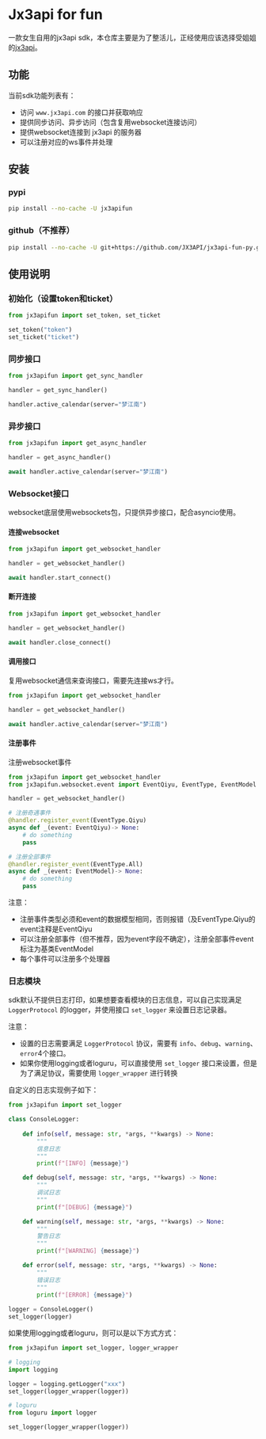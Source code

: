 # Jx3api for fun
一款女生自用的jx3api sdk，本仓库主要是为了整活儿，正经使用应该选择受姐姐的[jx3api](https://github.com/JX3API/jx3api-py)。

## 功能

当前sdk功能列表有：

- 访问 `www.jx3api.com` 的接口并获取响应
- 提供同步访问、异步访问（包含复用websocket连接访问）
- 提供websocket连接到 jx3api 的服务器
- 可以注册对应的ws事件并处理

## 安装

###  pypi

```bash
pip install --no-cache -U jx3apifun
```

### github（不推荐）

```bash
pip install --no-cache -U git+https://github.com/JX3API/jx3api-fun-py.git
```

## 使用说明

### 初始化（设置token和ticket）

```python
from jx3apifun import set_token, set_ticket

set_token("token")
set_ticket("ticket")
```

### 同步接口

```python
from jx3apifun import get_sync_handler

handler = get_sync_handler()

handler.active_calendar(server="梦江南")
```

### 异步接口

```python
from jx3apifun import get_async_handler

handler = get_async_handler()

await handler.active_calendar(server="梦江南")
```

### Websocket接口

websocket底层使用websockets包，只提供异步接口，配合asyncio使用。

#### 连接websocket

```python
from jx3apifun import get_websocket_handler

handler = get_websocket_handler()

await handler.start_connect()
```

#### 断开连接

```python
from jx3apifun import get_websocket_handler

handler = get_websocket_handler()

await handler.close_connect()
```

#### 调用接口

复用websocket通信来查询接口，需要先连接ws才行。

```python
from jx3apifun import get_websocket_handler

handler = get_websocket_handler()

await handler.active_calendar(server="梦江南")
```

#### 注册事件

注册websocket事件

```python
from jx3apifun import get_websocket_handler
from jx3apifun.websocket.event import EventQiyu, EventType, EventModel

handler = get_websocket_handler()

# 注册奇遇事件
@handler.register_event(EventType.Qiyu)
async def _(event: EventQiyu)-> None:
    # do something
    pass

# 注册全部事件
@handler.register_event(EventType.All)
async def _(event: EventModel)-> None:
    # do something
    pass
```

注意：

- 注册事件类型必须和event的数据模型相同，否则报错（及EventType.Qiyu的event注释是EventQiyu
- 可以注册全部事件（但不推荐，因为event字段不确定），注册全部事件event标注为基类EventModel
- 每个事件可以注册多个处理器

### 日志模块

sdk默认不提供日志打印，如果想要查看模块的日志信息，可以自己实现满足 `LoggerProtocol` 的logger，并使用接口 `set_logger` 来设置日志记录器。

注意：

- 设置的日志需要满足 `LoggerProtocol` 协议，需要有 `info`、`debug`、`warning`、`error`4个接口。
- 如果你使用logging或者loguru，可以直接使用 `set_logger` 接口来设置，但是为了满足协议，需要使用 `logger_wrapper` 进行转换

自定义的日志实现例子如下：

```python
from jx3apifun import set_logger

class ConsoleLogger:
    
    def info(self, message: str, *args, **kwargs) -> None:
        """
        信息日志
        """
        print(f"[INFO] {message}")

    def debug(self, message: str, *args, **kwargs) -> None:
        """
        调试日志
        """
        print(f"[DEBUG] {message}")

    def warning(self, message: str, *args, **kwargs) -> None:
        """
        警告日志
        """
        print(f"[WARNING] {message}")

    def error(self, message: str, *args, **kwargs) -> None:
        """
        错误日志
        """
        print(f"[ERROR] {message}")
        
logger = ConsoleLogger()
set_logger(logger)
```

如果使用logging或者loguru，则可以是以下方式方式：

```python
from jx3apifun import set_logger, logger_wrapper

# logging
import logging

logger = logging.getLogger("xxx")
set_logger(logger_wrapper(logger))

# loguru
from loguru import logger

set_logger(logger_wrapper(logger))
```

